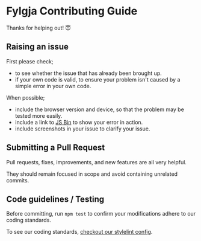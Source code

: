 # Fylgja Contributing Guide

Thanks for helping out! 😇

## Raising an issue

First please check;

- to see whether the issue that has already been brought up.
- if your own code is valid, to ensure your problem isn't caused by a simple error in your own code.

When possible;

- include the browser version and device,
  so that the problem may be tested more easily.
- include a link to [JS Bin](https://jsbin.com/) to show your error in action.
- include screenshots in your issue to clarify your issue.

## Submitting a Pull Request

Pull requests, fixes, improvements, and new features are all very helpful.

They should remain focused in scope and avoid containing unrelated commits.

## Code guidelines / Testing

Before committing, run `npm test` to confirm your modifications adhere to our coding standards.

To see our coding standards, [checkout our stylelint config](https://github.com/fylgja/stylelint-config).
